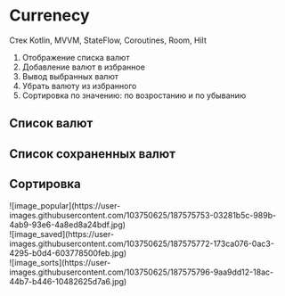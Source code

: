 # Сurrenecy
Стек
Kotlin, MVVM, StateFlow, Coroutines, Room, Hilt
1) Отображение списка валют
2) Добавление валют в избранное
3) Вывод выбранных валют
4) Убрать валюту из избранного
5) Сортировка по значению: по возростанию и по убыванию

<h2>Список валют</h2>
<h2>Список сохраненных валют</h2>
<h2>Сортировка</h2>
![image_popular](https://user-images.githubusercontent.com/103750625/187575753-03281b5c-989b-4ab9-93e6-4a8ed8a24bdf.jpg)</br>
![image_saved](https://user-images.githubusercontent.com/103750625/187575772-173ca076-0ac3-4295-b0d4-603778500feb.jpg)</br>
![image_sorts](https://user-images.githubusercontent.com/103750625/187575796-9aa9dd12-18ac-44b7-b446-10482625d7a6.jpg)</br>
